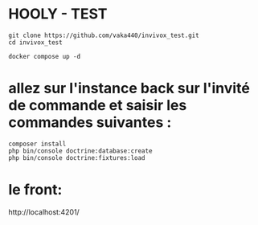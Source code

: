 # HOOLY - TEST

```
git clone https://github.com/vaka440/invivox_test.git
cd invivox_test

docker compose up -d
```

# allez sur l'instance back sur l'invité de commande et saisir les commandes suivantes :

```
composer install
php bin/console doctrine:database:create
php bin/console doctrine:fixtures:load
```

# le front: 

http://localhost:4201/

